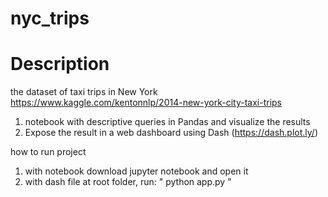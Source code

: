 # nyc_trips
# Description
the dataset of taxi trips in New York https://www.kaggle.com/kentonnlp/2014-new-york-city-taxi-trips
1. notebook with descriptive queries in Pandas and visualize the results 
2. Expose the result in a web dashboard using Dash (https://dash.plot.ly/)

how to run project
1. with notebook
download jupyter notebook and open it
2. with dash file
at root folder, run: " python app.py "